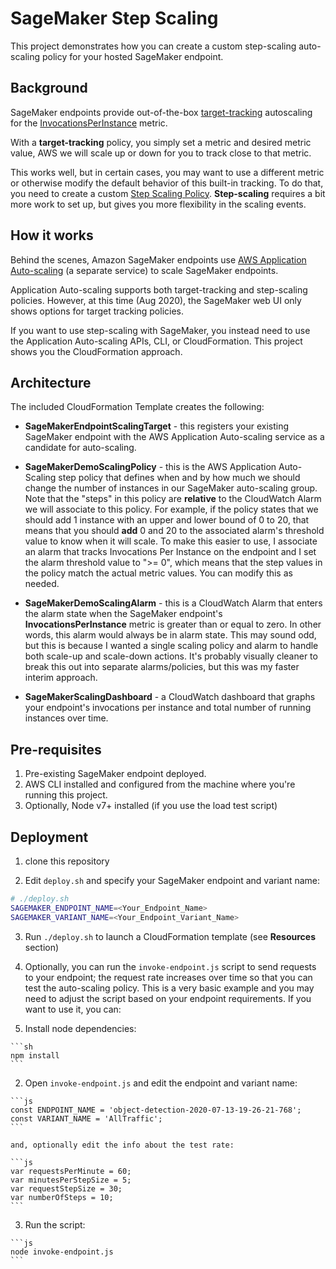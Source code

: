 # SageMaker Step Scaling

This project demonstrates how you can create a custom step-scaling auto-scaling policy for your hosted SageMaker endpoint. 

## Background

SageMaker endpoints provide out-of-the-box [target-tracking](https://docs.aws.amazon.com/autoscaling/application/userguide/application-auto-scaling-target-tracking.html) autoscaling for the [InvocationsPerInstance](https://docs.aws.amazon.com/sagemaker/latest/dg/monitoring-cloudwatch.html) metric.

With a **target-tracking** policy, you simply set a metric and desired metric value, AWS we will scale up or down for you to track close to that metric. 

This works well, but in certain cases, you may want to use a different metric or otherwise modify the default behavior of this built-in tracking. To do that, you need to create a custom [Step Scaling Policy](https://docs.aws.amazon.com/autoscaling/application/userguide/application-auto-scaling-step-scaling-policies.html). **Step-scaling** requires a bit more work to set up, but gives you more flexibility in the scaling events.

## How it works

Behind the scenes, Amazon SageMaker endpoints use [AWS Application Auto-scaling](https://docs.aws.amazon.com/autoscaling/application/userguide/what-is-application-auto-scaling.html) (a separate service) to scale SageMaker endpoints. 

Application Auto-scaling supports both target-tracking and step-scaling policies. However, at this time (Aug 2020), the SageMaker web UI only shows options for target tracking policies.

If you want to use step-scaling with SageMaker, you instead need to use the Application Auto-scaling APIs, CLI, or CloudFormation. This project shows you the CloudFormation approach.


## Architecture

The included CloudFormation Template creates the following:

* **SageMakerEndpointScalingTarget** - this registers your existing SageMaker endpoint with the AWS Application Auto-scaling service as a candidate for auto-scaling. 

* **SageMakerDemoScalingPolicy** - this is the AWS Application Auto-Scaling step policy that defines when and by how much we should change the number of instances in our SageMaker auto-scaling group. Note that the "steps" in this policy are **relative** to the CloudWatch Alarm we will associate to this policy. For example, if the policy states that we should add 1 instance with an upper and lower bound of 0 to 20, that means that you should **add** 0 and 20 to the associated alarm's threshold value to know when it will scale. To make this easier to use, I associate an alarm that tracks Invocations Per Instance on the endpoint and I set the alarm threshold value to ">= 0", which means that the step values in the policy match the actual metric values. You can modify this as needed. 

* **SageMakerDemoScalingAlarm** - this is a CloudWatch Alarm that enters the alarm state when the SageMaker endpoint's **InvocationsPerInstance** metric is greater than or equal to zero. In other words, this alarm would always be in alarm state. This may sound odd, but this is because I wanted a single scaling policy and alarm to handle both scale-up and scale-down actions. It's probably visually cleaner to break this out into separate alarms/policies, but this was my faster interim approach.

* **SageMakerScalingDashboard** - a CloudWatch dashboard that graphs your endpoint's invocations per instance and total number of running instances over time.

## Pre-requisites

1. Pre-existing SageMaker endpoint deployed.
2. AWS CLI installed and configured from the machine where you're running this project. 
3. Optionally, Node v7+ installed (if you use the load test script)

## Deployment

1. clone this repository

2. Edit `deploy.sh` and specify your SageMaker endpoint and variant name:

  ```sh
  # ./deploy.sh
  SAGEMAKER_ENDPOINT_NAME=<Your_Endpoint_Name>
  SAGEMAKER_VARIANT_NAME=<Your_Endpoint_Variant_Name>
  ```

3. Run `./deploy.sh` to launch a CloudFormation template (see **Resources** section)

4. Optionally, you can run the `invoke-endpoint.js` script to send requests to your endpoint; the request rate increases over time so that you can test the auto-scaling policy. This is a very basic example and you may need to adjust the script based on your endpoint requirements. If you want to use it, you can: 

  1. Install node dependencies: 

    ```sh
    npm install
    ```

  2. Open `invoke-endpoint.js` and edit the endpoint and variant name:

    ```js
    const ENDPOINT_NAME = 'object-detection-2020-07-13-19-26-21-768';
    const VARIANT_NAME = 'AllTraffic';
    ```

    and, optionally edit the info about the test rate:

    ```js
    var requestsPerMinute = 60;
    var minutesPerStepSize = 5;
    var requestStepSize = 30;
    var numberOfSteps = 10;
    ```

  3. Run the script:

    ```js
    node invoke-endpoint.js
    ```